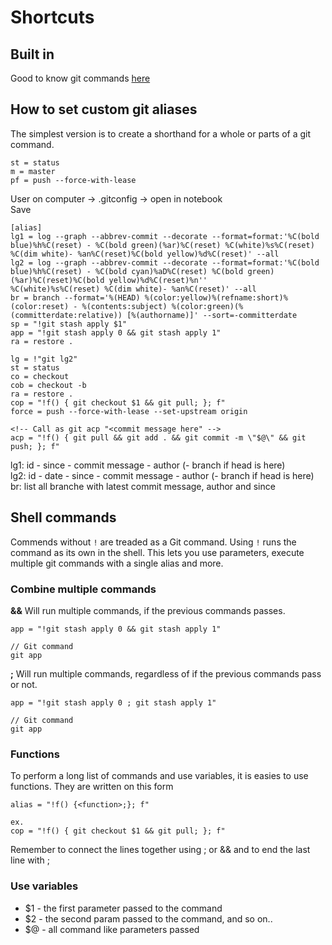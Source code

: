 # Shortcuts


## Built in

Good to know git commands [here](./goodToKnow.md)

## How to set custom git aliases

The simplest version is to create a shorthand for a whole or parts of a git command.

```
st = status
m = master
pf = push --force-with-lease
```

User on computer -> .gitconfig -> open in notebook\
Save

```
[alias]
lg1 = log --graph --abbrev-commit --decorate --format=format:'%C(bold blue)%h%C(reset) - %C(bold green)(%ar)%C(reset) %C(white)%s%C(reset) %C(dim white)- %an%C(reset)%C(bold yellow)%d%C(reset)' --all
lg2 = log --graph --abbrev-commit --decorate --format=format:'%C(bold blue)%h%C(reset) - %C(bold cyan)%aD%C(reset) %C(bold green)(%ar)%C(reset)%C(bold yellow)%d%C(reset)%n''          %C(white)%s%C(reset) %C(dim white)- %an%C(reset)' --all
br = branch --format='%(HEAD) %(color:yellow)%(refname:short)%(color:reset) - %(contents:subject) %(color:green)(%(committerdate:relative)) [%(authorname)]' --sort=-committerdate
sp = "!git stash apply $1"
app = "!git stash apply 0 && git stash apply 1"
ra = restore .

lg = !"git lg2"
st = status
co = checkout
cob = checkout -b
ra = restore .
cop = "!f() { git checkout $1 && git pull; }; f"
force = push --force-with-lease --set-upstream origin

<!-- Call as git acp "<commit message here" -->
acp = "!f() { git pull && git add . && git commit -m \"$@\" && git push; }; f"
```

lg1: id - since - commit message - author (- branch if head is here)\
lg2: id - date - since - commit message - author (- branch if head is here)
br: list all branche with latest commit message, author and since

## Shell commands

Commends without `!` are treaded as a Git command. Using `!` runs the command as its own in the shell. This lets you use parameters, execute multiple git commands with a single alias and more.

### Combine multiple commands

**&&** Will run multiple commands, if the previous commands passes.
```
app = "!git stash apply 0 && git stash apply 1"

// Git command
git app
```

**;** Will run multiple commands, regardless of if the previous commands pass or not.

```
app = "!git stash apply 0 ; git stash apply 1"

// Git command
git app
```

### Functions

To perform a long list of commands and use variables, it is easies to use functions. They are written on this form
```
alias = "!f() {<function>;}; f"

ex.
cop = "!f() { git checkout $1 && git pull; }; f"
```

Remember to connect the lines together using ; or && and to end the last line with ;

### Use variables

* $1 - the first parameter passed to the command
* $2 - the second param passed to the command, and so on..
* $@ - all command like parameters passed